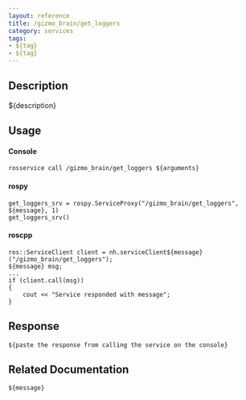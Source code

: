 ```yaml
---
layout: reference
title: /gizmo_brain/get_loggers
category: services
tags: 
- ${tag} 
- ${tag}
---
```


## Description
${description}

## Usage
#### Console
```
rosservice call /gizmo_brain/get_loggers ${arguments}
```

#### rospy
```
get_loggers_srv = rospy.ServiceProxy("/gizmo_brain/get_loggers", ${message}, 1)
get_loggers_srv()
```

#### roscpp
```
ros::ServiceClient client = nh.serviceClient${message}("/gizmo_brain/get_loggers");
${message} msg;
...
if (client.call(msg))
{
    cout << "Service responded with message";
}
```

## Response
```
${paste the response from calling the service on the console}
```

## Related Documentation
``${message}``